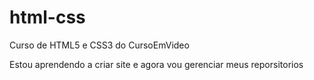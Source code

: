 # html-css
 Curso de HTML5 e CSS3 do CursoEmVideo

Estou aprendendo a criar site  e agora vou gerenciar meus reporsitorios